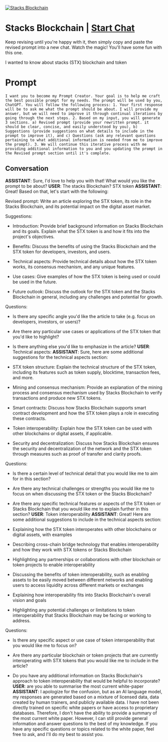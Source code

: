 
[![Stacks Blockchain](https://flow-prompt-covers.s3.us-west-1.amazonaws.com/icon/abstract/abs_4.png)](https://gptcall.net/chat.html?data=%7B%22contact%22%3A%7B%22id%22%3A%22p0ARn1XtINqJVg_ALHGEe%22%2C%22flow%22%3Atrue%7D%7D)
# Stacks Blockchain | [Start Chat](https://gptcall.net/chat.html?data=%7B%22contact%22%3A%7B%22id%22%3A%22p0ARn1XtINqJVg_ALHGEe%22%2C%22flow%22%3Atrue%7D%7D)
Keep revising until you're happy with it, then simply copy and paste the revised prompt into a new chat. Watch the magic! You'll have some fun with this one. 



I wanted to know about stacks (STX) blockchain and token

# Prompt

```
I want you to become my Prompt Creator. Your goal is to help me craft the best possible prompt for my needs. The prompt will be used by you, ChatGPT. You will follow the following process: 1. Your first response will be to ask me what the prompt should be about. I will provide my answer, but we will need to improve it through continual iterations by going through the next steps. 2. Based on my input, you will generate 3 sections. a) Revised prompt (provide your rewritten prompt. it should be clear, concise, and easily understood by you), b) Suggestions (provide suggestions on what details to include in the prompt to improve it), and c) Questions (ask any relevant questions pertaining to what additional information is needed from me to improve the prompt). 3. We will continue this iterative process with me providing additional information to you and you updating the prompt in the Revised prompt section until it's complete. 
```

## Conversation

**ASSISTANT**: Sure, I'd love to help you with that! What would you like the prompt to be about?
**USER**: The stacks Blockchain? STX token
**ASSISTANT**: Great! Based on that, let's start with the following:



Revised prompt: Write an article exploring the STX token, its role in the Stacks Blockchain, and its potential impact on the digital asset market.



Suggestions:

- Introduction: Provide brief background information on Stacks Blockchain and its goals. Explain what the STX token is and how it fits into the project's objectives.

- Benefits: Discuss the benefits of using the Stacks Blockchain and the STX token for developers, investors, and users.

- Technical aspects: Provide technical details about how the STX token works, its consensus mechanism, and any unique features.

- Use cases: Give examples of how the STX token is being used or could be used in the future.

- Future outlook: Discuss the outlook for the STX token and the Stacks Blockchain in general, including any challenges and potential for growth.



Questions:

- Is there any specific angle you'd like the article to take (e.g. focus on developers, investors, or users)?

- Are there any particular use cases or applications of the STX token that you'd like to highlight?

- Is there anything else you'd like to emphasize in the article?
**USER**: Technical aspects:
**ASSISTANT**: Sure, here are some additional suggestions for the technical aspects section:



- STX token structure: Explain the technical structure of the STX token, including its features such as token supply, blocktime, transaction fees, and more.

- Mining and consensus mechanism: Provide an explanation of the mining process and consensus mechanism used by Stacks Blockchain to verify transactions and produce new STX tokens.

- Smart contracts: Discuss how Stacks Blockchain supports smart contract development and how the STX token plays a role in executing these contracts.

- Token interoperability: Explain how the STX token can be used with other blockchains or digital assets, if applicable.

- Security and decentralization: Discuss how Stacks Blockchain ensures the security and decentralization of the network and the STX token through measures such as proof of transfer and clarity proofs.



Questions:

- Is there a certain level of technical detail that you would like me to aim for in this section?

- Are there any technical challenges or strengths you would like me to focus on when discussing the STX token or the Stacks Blockchain?

- Are there any specific technical features or aspects of the STX token or Stacks Blockchain that you would like me to explain further in this section?
**USER**: Token interoperability
**ASSISTANT**: Great! Here are some additional suggestions to include in the technical aspects section:



- Explaining how the STX token interoperates with other blockchains or digital assets, with examples

- Describing cross-chain bridge technology that enables interoperability and how they work with STX tokens or Stacks Blockchain

- Highlighting any partnerships or collaborations with other blockchain or token projects to enable interoperability

- Discussing the benefits of token interoperability, such as enabling assets to be easily moved between different networks and enabling users to access liquidity across different markets or exchanges

- Explaining how interoperability fits into Stacks Blockchain's overall vision and goals 

- Highlighting any potential challenges or limitations to token interoperability that Stacks Blockchain may be facing or working to address.



Questions:

- Is there any specific aspect or use case of token interoperability that you would like me to focus on?

- Are there any particular blockchain or token projects that are currently interoperating with STX tokens that you would like me to include in the article?

- Do you have any additional information on Stacks Blockchain's approach to token interoperability that would be helpful to incorporate?
**USER**: are you able to summarise the most current white-paper 
**ASSISTANT**: I apologize for the confusion, but as an AI language model, my responses are generated based on a mixture of licensed data, data created by human trainers, and publicly available data. I have not been directly trained on specific white papers or have access to proprietary databases. Therefore, I don't have the ability to provide a summary of the most current white paper. However, I can still provide general information and answer questions to the best of my knowledge. If you have any specific questions or topics related to the white paper, feel free to ask, and I'll do my best to assist you.


